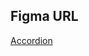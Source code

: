 ## Figma URL

[Accordion](https://www.figma.com/file/TAwJ3kWOqkw0o8UVtAMOHO/Accordion?node-id=0%3A1&t=1YEti8xBykw69tBH-1)


